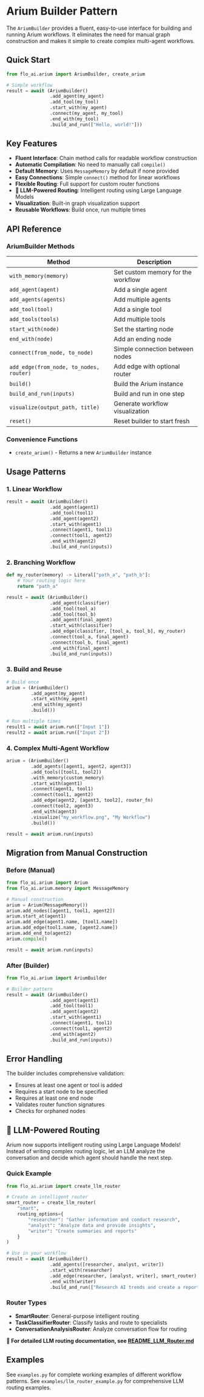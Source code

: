 # Arium Builder Pattern

The `AriumBuilder` provides a fluent, easy-to-use interface for building and running Arium workflows. It eliminates the need for manual graph construction and makes it simple to create complex multi-agent workflows.

## Quick Start

```python
from flo_ai.arium import AriumBuilder, create_arium

# Simple workflow
result = await (AriumBuilder()
                .add_agent(my_agent)
                .add_tool(my_tool)
                .start_with(my_agent)
                .connect(my_agent, my_tool)
                .end_with(my_tool)
                .build_and_run(["Hello, world!"]))
```

## Key Features

- **Fluent Interface**: Chain method calls for readable workflow construction
- **Automatic Compilation**: No need to manually call `compile()`
- **Default Memory**: Uses `MessageMemory` by default if none provided
- **Easy Connections**: Simple `connect()` method for linear workflows
- **Flexible Routing**: Full support for custom router functions
- **🧠 LLM-Powered Routing**: Intelligent routing using Large Language Models
- **Visualization**: Built-in graph visualization support
- **Reusable Workflows**: Build once, run multiple times

## API Reference

### AriumBuilder Methods

| Method | Description |
|--------|-------------|
| `with_memory(memory)` | Set custom memory for the workflow |
| `add_agent(agent)` | Add a single agent |
| `add_agents(agents)` | Add multiple agents |
| `add_tool(tool)` | Add a single tool |
| `add_tools(tools)` | Add multiple tools |
| `start_with(node)` | Set the starting node |
| `end_with(node)` | Add an ending node |
| `connect(from_node, to_node)` | Simple connection between nodes |
| `add_edge(from_node, to_nodes, router)` | Add edge with optional router |
| `build()` | Build the Arium instance |
| `build_and_run(inputs)` | Build and run in one step |
| `visualize(output_path, title)` | Generate workflow visualization |
| `reset()` | Reset builder to start fresh |

### Convenience Functions

- `create_arium()` - Returns a new `AriumBuilder` instance

## Usage Patterns

### 1. Linear Workflow

```python
result = await (AriumBuilder()
                .add_agent(agent1)
                .add_tool(tool1)
                .add_agent(agent2)
                .start_with(agent1)
                .connect(agent1, tool1)
                .connect(tool1, agent2)
                .end_with(agent2)
                .build_and_run(inputs))
```

### 2. Branching Workflow

```python
def my_router(memory) -> Literal["path_a", "path_b"]:
    # Your routing logic here
    return "path_a"

result = await (AriumBuilder()
                .add_agent(classifier)
                .add_tool(tool_a)
                .add_tool(tool_b)
                .add_agent(final_agent)
                .start_with(classifier)
                .add_edge(classifier, [tool_a, tool_b], my_router)
                .connect(tool_a, final_agent)
                .connect(tool_b, final_agent)
                .end_with(final_agent)
                .build_and_run(inputs))
```

### 3. Build and Reuse

```python
# Build once
arium = (AriumBuilder()
         .add_agent(my_agent)
         .start_with(my_agent)
         .end_with(my_agent)
         .build())

# Run multiple times
result1 = await arium.run(["Input 1"])
result2 = await arium.run(["Input 2"])
```

### 4. Complex Multi-Agent Workflow

```python
arium = (AriumBuilder()
         .add_agents([agent1, agent2, agent3])
         .add_tools([tool1, tool2])
         .with_memory(custom_memory)
         .start_with(agent1)
         .connect(agent1, tool1)
         .connect(tool1, agent2)
         .add_edge(agent2, [agent3, tool2], router_fn)
         .connect(tool2, agent3)
         .end_with(agent3)
         .visualize("my_workflow.png", "My Workflow")
         .build())

result = await arium.run(inputs)
```

## Migration from Manual Construction

### Before (Manual)
```python
from flo_ai.arium import Arium
from flo_ai.arium.memory import MessageMemory

# Manual construction
arium = Arium(MessageMemory())
arium.add_nodes([agent1, tool1, agent2])
arium.start_at(agent1)
arium.add_edge(agent1.name, [tool1.name])
arium.add_edge(tool1.name, [agent2.name])
arium.add_end_to(agent2)
arium.compile()

result = await arium.run(inputs)
```

### After (Builder)
```python
from flo_ai.arium import AriumBuilder

# Builder pattern
result = await (AriumBuilder()
                .add_agent(agent1)
                .add_tool(tool1)
                .add_agent(agent2)
                .start_with(agent1)
                .connect(agent1, tool1)
                .connect(tool1, agent2)
                .end_with(agent2)
                .build_and_run(inputs))
```

## Error Handling

The builder includes comprehensive validation:

- Ensures at least one agent or tool is added
- Requires a start node to be specified
- Requires at least one end node
- Validates router function signatures
- Checks for orphaned nodes

## 🧠 LLM-Powered Routing

Arium now supports intelligent routing using Large Language Models! Instead of writing complex routing logic, let an LLM analyze the conversation and decide which agent should handle the next step.

### Quick Example

```python
from flo_ai.arium import create_llm_router

# Create an intelligent router
smart_router = create_llm_router(
    "smart",
    routing_options={
        "researcher": "Gather information and conduct research",
        "analyst": "Analyze data and provide insights",
        "writer": "Create summaries and reports"
    }
)

# Use in your workflow
result = await (AriumBuilder()
                .add_agents([researcher, analyst, writer])
                .start_with(researcher)
                .add_edge(researcher, [analyst, writer], smart_router)
                .end_with(writer)
                .build_and_run(["Research AI trends and create a report"]))
```

### Router Types

- **SmartRouter**: General-purpose intelligent routing
- **TaskClassifierRouter**: Classify tasks and route to specialists
- **ConversationAnalysisRouter**: Analyze conversation flow for routing

**📖 For detailed LLM routing documentation, see [README_LLM_Router.md](README_LLM_Router.md)**

## Examples

See `examples.py` for complete working examples of different workflow patterns.
See `examples/llm_router_example.py` for comprehensive LLM routing examples. 